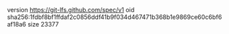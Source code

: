 version https://git-lfs.github.com/spec/v1
oid sha256:1fdbf8bf1ffdaf2c0856ddf41b9f034d467471b368b1e9869ce60c6bf6af18a6
size 23377

